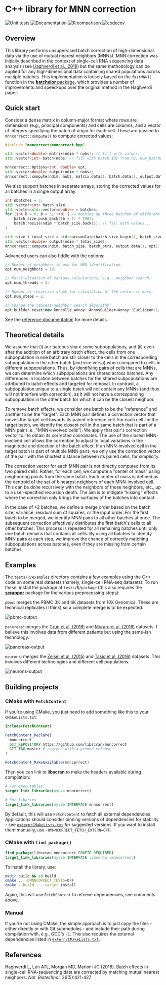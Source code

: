 # C++ library for MNN correction

![Unit tests](https://github.com/libscran/mnncorrect/actions/workflows/run-tests.yaml/badge.svg)
![Documentation](https://github.com/libscran/mnncorrect/actions/workflows/doxygenate.yaml/badge.svg)
![R comparison](https://github.com/libscran/mnncorrect/actions/workflows/compare-R.yaml/badge.svg)
[![codecov](https://codecov.io/gh/libscran/mnncorrect/branch/master/graph/badge.svg?token=J3dxS3MtT1)](https://codecov.io/gh/libscran/mnncorrect)

## Overview

This library performs unsupervised batch correction of high-dimensional data via the use of mutual nearest neighbors (MNNs).
MNN correction was initially described in the context of single-cell RNA sequencing data analysis (see [Haghverdi et al., 2018](https://doi.org/10.1038/nbt.4091))
but the same methodology can be applied for any high-dimensional data containing shared populations across multiple batches.
This implementation is loosely based on the `fastMNN()` function in the [**batchelor** package](https://bioconductor.org/packages/batchelor),
which provides a number of improvements and speed-ups over the original method in the Haghverdi paper.

## Quick start

Consider a dense matrix in column-major format where rows are dimensions (e.g., principal components) and cells are columns,
and a vector of integers specifying the batch of origin for each cell.
These are passed to `mnncorrect::compute()` to compute corrected values:

```cpp
#include "mnncorrect/mnncorrect.hpp"

std::vector<double> matrix(ndim * nobs); // fill with values...
std::vector<int> batch(nobs) // fill with batch IDs from [0, num_batches)

mnncorrect::Options<int, double> opt;
std::vector<double> output(ndim * nobs);
mnncorrect::compute(ndim, nobs, matrix.data(), batch.data(), output.data(), opt);
```

We also support batches in separate arrays, storing the corrected values for all batches in a single output array:

```cpp
int nbatches = 3;
std::vector<int> batch_size;
std::vector<std::vector<double> > batches;
for (int b = 0; b < 3; ++b) { // mocking up three batches of different size.
    batch_size.push_back((b + 1) * 100);
    batch.resize(ndim * batch_size.back()); // fill with values...
}

std::size_t total_size = std::accumulate(batch_size.begin(), batch_size.end(), 0);
std::vector<double> output(ndim * total_size);
mnncorrect::compute(ndim, batch_size, batch_ptrs, output.data(), opt);
```

Advanced users can also fiddle with the options: 

```cpp
// Number of neighbors to use for MNN identification.
opt.num_neighbors = 10;

// Parallelization of various calculations, e.g., neighbor search.
opt.num_threads = 3;

// Number of recursive steps for calculation of the center of mass.
opt.num_steps = 2;

// Change the nearest-neighbor search algorithm:
opt.builder.reset(new knncolle_annoy::AnnoyBuilder<Annoy::Euclidean>);
```

See the [reference documentation](https://libscran.github.io/mnncorrect) for more details.

## Theoretical details 

We assume that (i) our batches share some subpopulations, and (ii) even after the addition of an arbitrary batch effect,
the cells from one subpopulation in one batch are still closer to the cells in the corresponding subpopulation in the other batch (and vice versa) when compared to cells in different subpopulations.
Thus, by identifying pairs of cells that are MNNs, we can determine which subpopulations are shared across batches. 
Any differences in location between batches for the shared subpopulations are attributed to batch effects and targeted for removal.
In contrast, a subpopulation unique to a single batch will not contain any MNNs (and thus will not interfere with correction), 
as it will not have a corresponding subpopulation in the other batch for which it can be the closest neighbor.

To remove batch effects, we consider one batch to be the "reference" and another to be the "target".
Each MNN pair defines a correction vector that moves the target cell towards its paired reference cell.
For each cell $i$ in the target batch, we identify the closest cell in the same batch that is part of a MNN pair (i.e., "MNN-involved cells").
We apply that pair's correction vector to $i$ to obtain its corrected coordinates.
The use of the closest MNN-involved cell allows the correction to adjust to local variations in the magnitude and direction of the batch effect.
If an MNN-involved cell in the target batch is part of multiple MNN pairs, we only use the correction vector of the pair with the shortest distance between its paired cells, for simplicity.

The correction vector for each MNN pair is not directly computed from its two paired cells.
Rather, for each cell, we compute a "center of mass" using neighboring points from the same batch.
Each center of mass is defined as the centroid of the set of $k$ nearest neighbors of each MNN-involved cell.
This can be done recursively with the neighbors of those neighbors, etc., up to a user-specified recursion depth.
The aim is to mitigate "kissing" effects where the correction only brings the surfaces of the batches into contact.

In the case of >2 batches, we define a merge order based on the batch size, variance, residual sum of squares, or the input order.
For the first batch to be merged, we identify MNN pairs to all other batches at once.
The subsequent correction effectively distributes the first batch's cells to all other batches.
This process is repeated for all remaining batches until only one batch remains that contains all cells.
By using all batches to identify MNN pairs at each step, we improve the chance of correctly matching subpopulations across batches, even if they are missing from certain batches.

## Examples

The `tests/R/examples` directory contains a few examples using the C++ code on some real datasets (namely, single-cell RNA-seq datasets).
To run these, install the package at `tests/R/package` (this also requires the [**scrapper**](https://github.com/libscran/scrapper) package for the various preprocessing steps):

`pbmc`: merges the PBMC 3K and 4K datasets from 10X Genomics.
These are technical replicates (I think) so a complete merge is to be expected.

![pbmc-output](https://raw.githubusercontent.com/libscran/mnncorrect/images/tests/R/examples/pbmc/output_simple.png)

`pancreas`: merges the [Grun et al. (2016)](https://dx.doi.org/10.1016%2Fj.stem.2016.05.010) and [Muraro et al. (2016)](https://doi.org/10.1016/j.cels.2016.09.002) datasets.
I believe this involves data from different patients but using the same-ish technology.

![pancreas-output](https://raw.githubusercontent.com/libscran/mnncorrect/images/tests/R/examples/pancreas/output_simple.png)

`neurons`: merges the [Zeisel et al. (2015)](https://doi.org/10.1126/science.aaa1934) and [Tasic et al. (2016)](https://doi.org/10.1038/nn.4216) datasets.
This involves different technologies and different cell populations.

![neurons-output](https://raw.githubusercontent.com/libscran/mnncorrect/images/tests/R/examples/neurons/output_simple.png)

## Building projects

### CMake with `FetchContent`

If you're using CMake, you just need to add something like this to your `CMakeLists.txt`:

```cmake
include(FetchContent)

FetchContent_Declare(
  mnncorrect
  GIT_REPOSITORY https://github.com/libscran/mnncorrect
  GIT_TAG master # replace with a pinned release
)

FetchContent_MakeAvailable(mnncorrect)
```

Then you can link to **libscran** to make the headers available during compilation:

```cmake
# For executables:
target_link_libraries(myexe mnncorrect)

# For libaries
target_link_libraries(mylib INTERFACE mnncorrect)
```

By default, this will use `FetchContent` to fetch all external dependencies.
Applications should consider pinning versions of dependencies for stability - see [`extern/CMakeLists.txt`](extern/CMakeLists.txt) for suggested versions.
If you want to install them manually, use `-DMNNCORRECT_FETCH_EXTERN=OFF`.

### CMake with `find_package()`

```cmake
find_package(libscran_mnncorrect CONFIG REQUIRED)
target_link_libraries(mylib INTERFACE libscran::mnncorrect)
```

To install the library, use:

```sh
mkdir build && cd build
cmake .. -DMNNCORRECT_TESTS=OFF
cmake --build . --target install
```

Again, this will use `FetchContent` to retrieve dependencies, see comments above.

### Manual

If you're not using CMake, the simple approach is to just copy the files - either directly or with Git submodules - and include their path during compilation with, e.g., GCC's `-I`.
This also requires the external dependencies listed in [`extern/CMakeLists.txt`](extern/CMakeLists.txt). 

## References

Haghverdi L, Lun ATL, Morgan MD, Marioni JC (2018).
Batch effects in single-cell RNA-sequencing data are corrected by matching mutual nearest neighbors.
_Nat. Biotechnol._ 36(5):421-427

